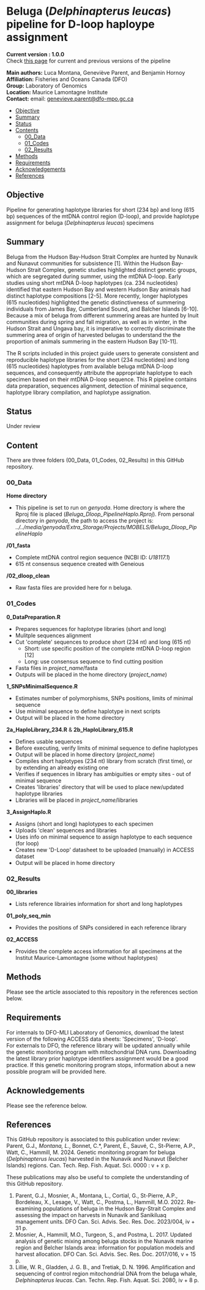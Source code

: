 # Beluga (_Delphinapterus leucas_) pipeline for D-loop haploype assignment

**Current version : 1.0.0**  
Check [this page](https://github.com/GenomicsMLI-DFO/Beluga_Dloop_PipelineHaplo/releases) for current and previous versions of the pipeline

__Main authors:__   Luca Montana, Geneviève Parent, and Benjamin Hornoy   
__Affiliation:__    Fisheries and Oceans Canada (DFO)  
__Group:__          Laboratory of Genomics  
__Location:__       Maurice Lamontagne Institute  
__Contact:__        email: genevieve.parent@dfo-mpo.gc.ca  


- [Objective](#objective)
- [Summary](#summary)
- [Status](#status)
- [Contents](#contents)
  + [00_Data](#00_Data)
  + [01_Codes](#01_Codes)
  + [02_Results](#02_Results)
- [Methods](#methods)
- [Requirements](#requirements)
- [Acknowledgements](#acknowledgements)
- [References](#references)


## Objective
Pipeline for generating haplotype libraries for short (234 bp) and long (615 bp) sequences of the mtDNA control region (D-loop), and provide haplotype assignment for beluga (*Delphinapterus leucas*) specimens


## Summary
Beluga from the Hudson Bay-Hudson Strait Complex are hunted by Nunavik and Nunavut communities for subsistence [1]. Within the Hudson Bay-Hudson Strait Complex, genetic studies highlighted distinct genetic groups, which are segregated during summer, using the mtDNA D-loop. Early studies using short mtDNA D-loop haplotypes (ca. 234 nucleotides) identified that eastern Hudson Bay and western Hudson Bay animals had distinct haplotype compositions [2-5]. More recently, longer haplotypes (615 nucleotides) highlighted the genetic distinctiveness of summering individuals from James Bay, Cumberland Sound, and Balcher Islands [6-10]. Because a mix of beluga from different summering areas are hunted by Inuit communities during spring and fall migration, as well as in winter, in the Hudson Strait and Ungava bay, it is imperative to correctly discriminate the summering area of origin of harvested belugas to understand the the proportion of animals summering in the eastern Hudson Bay [10-11].  
  
The R scripts included in this project guide users to generate consistent and reproducible haplotype libraries for the short (234 nucleotides) and long (615 nucleotides) haplotypes from available beluga mtDNA D-loop sequences, and consequently attribute the appropriate haplotype to each specimen based on their mtDNA D-loop sequence. This R pipeline contains data preparation, sequences alignment, detection of minimal sequence, haplotype library compilation, and haplotype assignation.


## Status
Under review


## Content
There are three folders (00_Data, 01_Codes, 02_Results) in this GitHub repository.

### 00_Data
**Home directory**  
* This pipeline is set to run on *genyoda*. Home directory is where the Rproj file is placed (*Beluga_Dloop_PipelineHaplo.Rproj*). From personal directory in *genyoda*, the path to access the project is: *../../media/genyoda/Extra_Storage/Projects/MOBELS/Beluga_Dloop_PipelineHaplo*
  
**/01_fasta**
* Complete mtDNA control region sequence (NCBI ID: *U18117.1*)  
* 615 nt consensus sequence created with Geneious  
  
**/02_dloop_clean**  
* Raw fasta files are provided here for n beluga.  
  
### 01_Codes
**0_DataPreparation.R**  
* Prepares sequences for haplotype libraries (short and long)  
* Mulitple sequences alignment  
* Cut 'complete' sequences to produce short (234 nt) and long (615 nt)  
    - Short: use specific position of the complete mtDNA D-loop region [12]  
    - Long: use consensus sequence to find cutting position  
* Fasta files in *project_name*/fasta
* Outputs will be placed in the home directory (*project_name*)  
  
**1_SNPsMinimalSequence.R**  
* Estimates number of polymorphisms, SNPs positions, limits of minimal sequence  
* Use minimal sequence to define haplotype in next scripts  
* Output will be placed in the home directory  

**2a_HaploLibrary_234.R** & **2b_HaploLibrary_615.R**
* Defines usable sequences
* Before executing, verify limits of minimal sequence to define haplotypes
* Output will be placed in home directory (*project_name*)  
* Compiles short haplotypes (234 nt) library from scratch (first time), or by extending an already existing one
* Verifies if sequences in library has ambiguities or empty sites - out of minimal sequence
* Creates 'libraries' directory that will be used to place new/updated haplotype libraries
* Libraries will be placed in *project_name*/libraries  
  
**3_AssignHaplo.R**  
* Assigns (short and long) haplotypes to each specimen 
* Uploads 'clean' sequences and libraries  
* Uses info on minimal sequence to assign haplotype to each sequence (for loop)  
* Creates new 'D-Loop' datasheet to be uploaded (manually) in ACCESS dataset
* Output will be placed in home directory  

### 02_Results
**00_libraries**
* Lists reference librairies information for short and long haplotypes

**01_poly_seq_min**
* Provides the positions of SNPs considered in each reference library
 
**02_ACCESS**
* Provides the complete access information for all specimens at the Institut Maurice-Lamontagne (some without haplotypes)
  

## Methods
Please see the article associated to this repository in the references section below.


## Requirements
For internals to DFO-MLI Laboratory of Genomics, download the latest version of the following ACCESS data sheets: 'Specimens', 'D-loop'.   
For externals to DFO, the reference library will be updated annually while the genetic monitoring program with mitochondrial DNA runs. Downloading the latest library prior haplotype identifiers assignment would be a good practice. If this genetic monitoring program stops, information about a new possible program will be provided here.


## Acknowledgements
Please see the reference below.


## References
This GitHub repository is associated to this publication under review: Parent, G.J.*, Montana, L.*, Bonnet, C.*, Parent, É., Sauvé, C., St-Pierre, A.P., Watt, C., Hammill, M. 2024. Genetic monitoring program for beluga (*Delphinapterus leucas*) harvested in the Nunavik and Nunavut (Belcher Islands) regions. Can. Tech. Rep. Fish. Aquat. Sci. 0000 : v + x p.

These publications may also be useful to complete the understanding of this GitHub repository.
1. Parent, G.J., Mosnier, A., Montana, L., Cortial, G., St-Pierre, A.P., Bordeleau, X., Lesage, V., Watt, C., Postma, L., Hammill, M.O. 2022. Re-examining populations of beluga in the Hudson Bay-Strait Complex and assessing the impact on harvests in Nunavik and Sanikiluaq management units. DFO Can. Sci. Advis. Sec. Res. Doc. 2023/004, iv + 31 p.
2. Mosnier, A., Hammill, M.O., Turgeon, S., and Postma, L. 2017. Updated analysis of genetic mixing among beluga stocks in the Nunavik marine region and Belcher Islands area: information for population models and harvest allocation. DFO Can. Sci. Advis. Sec. Res. Doc. 2017/016, v + 15 p.
3. Lillie, W. R., Gladden, J. G. B., and Tretiak, D. N. 1996. Amplification and sequencing of control region mitochondrial DNA from the beluga whale, *Delphinapterus leucas*. Can. Techn. Rep. Fish. Aquat. Sci. 2080, iv + 8 p.  

